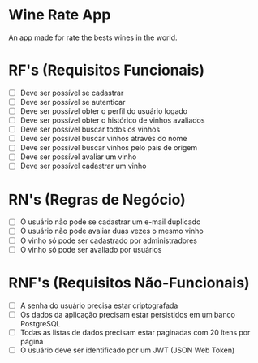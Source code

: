 # Wine Rate App

An app made for rate the bests wines in the world.

# RF's (Requisitos Funcionais)
- [ ] Deve ser possível se cadastrar
- [ ] Deve ser possível se autenticar
- [ ] Deve ser possível obter o perfil do usuário logado
- [ ] Deve ser possível obter o histórico de vinhos avaliados
- [ ] Deve ser possível buscar todos os vinhos
- [ ] Deve ser possível buscar vinhos através do nome
- [ ] Deve ser possível buscar vinhos pelo país de origem
- [ ] Deve ser possível avaliar um vinho
- [ ] Deve ser possível cadastrar um vinho

# RN's (Regras de Negócio)
- [ ] O usuário não pode se cadastrar um e-mail duplicado
- [ ] O usuário não pode avaliar duas vezes o mesmo vinho
- [ ] O vinho só pode ser cadastrado por administradores
- [ ] O vinho só pode ser avaliado por usuários

# RNF's (Requisitos Não-Funcionais)
- [ ] A senha do usuário precisa estar criptografada
- [ ] Os dados da aplicação precisam estar persistidos em um banco PostgreSQL
- [ ] Todas as listas de dados precisam estar paginadas com 20 ítens por página
- [ ] O usuário deve ser identificado por um JWT (JSON Web Token)